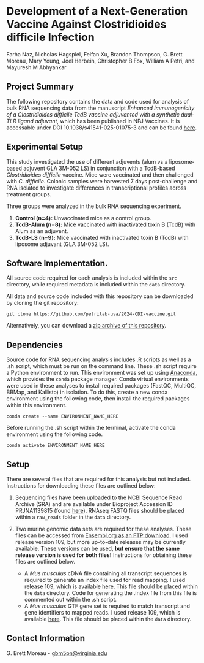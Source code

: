 # Development of a Next-Generation Vaccine Against Clostridioides difficile Infection
Farha Naz, Nicholas Hagspiel, Feifan Xu, Brandon Thompson, G. Brett Moreau, Mary Young, Joel Herbein, Christopher B Fox, William A Petri, and Mayuresh M Abhyankar


## Project Summary
The following repository contains the data and code used for analysis of bulk RNA sequencing data from the manuscript *Enhanced immunogenicity of a Clostridioides difficile TcdB vaccine adjuvanted with a synthetic dual-TLR ligand adjuvant*, which has been published in NPJ Vaccines. It is accessable under DOI 10.1038/s41541-025-01075-3 and can be found [here](https://pmc.ncbi.nlm.nih.gov/articles/PMC11836405/). 


## Experimental Setup
This study investigated the use of different adjuvents (alum vs a liposome-based adjuvent GLA 3M-052 LS) in conjunction with a TcdB-based *Clostridioides difficile* vaccine. Mice were vaccinated and then challenged with *C. difficile*. Colonic samples were harvested 7 days post-challenge and RNA isolated to investigate differences in transcriptional profiles across treatment groups.

Three groups were analyzed in the bulk RNA sequencing experiment.

1. **Control (n=4):** Unvaccinated mice as a control group.
2. **TcdB-Alum (n=8):** Mice vaccinated with inactivated toxin B (TcdB) with Alum as an adjuvent.
3. **TcdB-LS (n=9):** Mice vaccinated with inactivated toxin B (TcdB) with liposome adjuvant (GLA 3M-052 LS). 


## Software Implementation.
All source code required for each analysis is included within the `src` directory, while required metadata is included within the `data` directory. 

All data and source code included with this repository can be downloaded by cloning the git repository:
```
git clone https://github.com/petrilab-uva/2024-CDI-vaccine.git

```
Alternatively, you can download a [zip archive of this repository](https://github.com/petrilab-uva/2024-CDI-vaccine/archive/refs/heads/main.zip). 


## Dependencies
Source code for RNA sequencing analysis includes .R scripts as well as a .sh script, which must be run on the command line. These .sh script require a Python environment to run. This environment was set up using [Anaconda](https://www.anaconda.com/download/), which provides the `conda` package manager. Conda virtual environments were used in these analyses to install required packages (FastQC, MultiQC, BBMap, and Kallisto) in isolation. To do this, create a new conda environment using the following code, then install the required packages within this environment.
```
conda create --name ENVIRONMENT_NAME_HERE
```

Before running the .sh script within the terminal, activate the conda environment using the following code.
```
conda activate ENVIRONMENT_NAME_HERE
```


## Setup
There are several files that are required for this analysis but not included. Instructions for downloading these files are outlined below:

1. Sequencing files have been uploaded to the NCBI Sequence Read Archive (SRA) and are available under Bioproject Accession ID PRJNA1139815 (found [here](https://www.ncbi.nlm.nih.gov/bioproject/PRJNA1139815)). RNAseq FASTQ files should be placed within a `raw_reads` folder in the `data` directory.

2. Two murine genomic data sets are required for these analyses. These files can be accessed from [Ensembl.org as an FTP download](https://useast.ensembl.org/info/data/ftp/index.html). I used release version 109, but more up-to-date releases may be currently available. These versions can be used, **but ensure that the same release version is used for both files!** Instructions for obtaining these files are outlined below.
     * A *Mus musculus* cDNA file containing all transcript sequences is required to generate an index file used for read mapping. I used release 109, which is available [here](https://ftp.ensembl.org/pub/release-109/fasta/mus_musculus/cdna/). This file should be placed within the `data` directory. Code for generating the .index file from this file is commented out within the .sh script.
     * A *Mus musculus* GTF gene set is required to match transcript and gene identifiers to mapped reads. I used release 109, which is available [here](https://ftp.ensembl.org/pub/release-109/gtf/mus_musculus/). This file should be placed within the `data` directory.

  
## Contact Information
G. Brett Moreau - gbm5pn@virginia.edu

